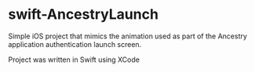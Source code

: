 # swift-AncestryLaunch

Simple iOS project that mimics the animation used as part of the Ancestry application authentication launch screen.

Project was written in Swift using XCode
